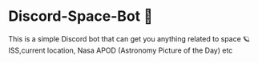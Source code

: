 # Discord-Space-Bot :rocket:

This is a simple Discord bot that can get you anything related to space 🪐
ISS,current location, Nasa APOD (Astronomy Picture of the Day) etc
